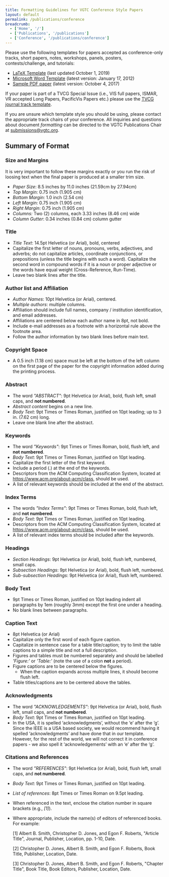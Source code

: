 ```yaml
---
title: Formatting Guidelines for VGTC Conference Style Papers
layout: default
permalink: /publications/conference
breadcrumb:
  - ['Home', '/']
  - ['Publications', '/publications']
  - ['Conference', '/publications/conference']
---
```


Please use the following templates for papers accepted as conference-only tracks, short papers, notes, workshops, panels, posters, contests/challenge, and tutorials:

* [LaTeX Template](/attachments/publications/vgtc_conference_latex.zip) (last updated October 1, 2019)
* [Microsoft Word Template](/attachments/publications/vgtc_conference_word.zip) (latest version: January 17, 2012)
* [Sample PDF paper](/attachments/publications/vgtc_conference_template.pdf) (latest version: October 4, 2017)

If your paper is part of a TVCG Special Issue (i.e., VIS full papers, ISMAR, VR accepted Long Papers, PacificVis Papers etc.) please use the [TVCG journal track template](/publications/journal).

If you are unsure which template style you should be using, please contact the appropriate track chairs of your conference. All inquiries and questions about document _formatting_ can be directed to the VGTC Publications Chair at [submissions@vgtc.org](mailto:submissions@vgtc.org).

## Summary of Format

### Size and Margins

It is very important to follow these margins exactly or you run the risk of loosing text when the final paper is produced at a smaller trim size.

* _Paper Size_: 8.5 inches by 11.0 inches (21.59cm by 27.94cm)
* _Top Margin_: 0.75 inch (1.905 cm)
* _Bottom Margin_: 1.0 inch (2.54 cm)
* _Left Margin_: 0.75 inch (1.905 cm)
* _Right Margin_: 0.75 inch (1.905 cm)
* _Columns:_ Two (2) columns, each 3.33 inches (8.46 cm) wide
* _Column Gutter_: 0.34 inches (0.84 cm) column gutter

### Title

* _Title Text_: 14.5pt Helvetica (or Arial), bold, centered
* Capitalize the first letter of nouns, pronouns, verbs, adjectives, and adverbs; do not capitalize articles, coordinate conjunctions, or prepositions (unless the title begins with such a word). Capitalize the second word in compound words if it is a noun or proper adjective or the words have equal weight (Cross-Reference, Run-Time).
* Leave two blank lines after the title.

### Author list and Affiliation

* _Author Names_: 10pt Helvetica (or Arial), centered.
* _Multiple authors_: multiple columns.
* Affiliation should include full names, company / institution identification, and email addresses.
* Affiliations are centered below each author name in 8pt, not bold.
* Include e-mail addresses as a footnote with a horizontal rule above the footnote area.
* Follow the author information by two blank lines before main text.

### Copyright Space

* A 0.5 inch (1.18 cm) space must be left at the bottom of the left column on the first page of the paper for the copyright information added during the printing process.

### Abstract

* The word _"ABSTRACT"_: 9pt Helvetica (or Arial), bold, flush left, small caps, and **not numbered**. 
* _Abstract content_ begins on a new line.
* _Body Text_: 9pt Times or Times Roman, justified on 10pt leading; up to 3 in. (7.62 cm) long. 
* Leave one blank line after the abstract.

### Keywords

* The word _"Keywords"_: 9pt Times or Times Roman, bold, flush left, and **not numbered**.
* _Body Text_: 9pt Times or Times Roman, justified on 10pt leading.
* Capitalize the first letter of the first keyword.
* Include a period (.) at the end of the keywords.
* Descriptors from the ACM Computing Classification System, located at https://www.acm.org/about-acm/class, should be used.
* A list of relevant keywords should be included at the end of the abstract.

### Index Terms

* The words _"Index Terms"_: 9pt Times or Times Roman, bold, flush left, and **not numbered**.
* _Body Text_: 9pt Times or Times Roman, justified on 10pt leading.
* Descriptors from the ACM Computing Classification System, located at https://www.acm.org/about-acm/class, should be used.
* A list of relevant index terms should be included after the keywords.

### Headings

* _Section Headings_: 9pt Helvetica (or Arial), bold, flush left, numbered, small caps.
* _Subsection Headings_: 9pt Helvetica (or Arial), bold, flush left, numbered.
* _Sub-subsection Headings_: 9pt Helvetica (or Arial), flush left, numbered.

### Body Text

* 9pt Times or Times Roman, justified on 10pt leading
indent all paragraphs by 1em (roughly 3mm) except the first one under a heading.
* No blank lines between paragraphs.

### Caption Text

* 8pt Helvetica (or Arial)
* Capitalize only the first word of each figure caption.
* Capitalize in sentence case for a table title/caption; try to limit the table captions to a simple title and not a full description.
* Figures and tables must be numbered separately and should be labelled _'Figure:'_ or _'Table:'_ (note the use of a colon **not** a period).
* Figure captions are to be centered below the figures. 
  * When the caption expands across multiple lines, it should become flush left.
* Table titles/captions are to be centered above the tables.

### Acknowledgments

* The word _"ACKNOWLEDGEMENTS"_: 9pt Helvetica (or Arial), bold, flush left, small caps, and **not numbered**.
* _Body Text_: 9pt Times or Times Roman, justified on 10pt leading.
* In the USA, it is spelled ‘acknowledgments’, without the ‘e’ after the ‘g’. Since the IEEE is a USA based society, we would recommend having it spelled ‘acknowledgments’ and have done that in our template. However, for the rest of the world, we will not correct it in conference papers - we also spell it ‘acknowledgements’ with an ‘e’ after the ‘g’.

### Citations and References

* The word _"REFERENCES"_: 9pt Helvetica (or Arial), bold, flush left, small caps, and **not numbered**.
* _Body Text_: 9pt Times or Times Roman, justified on 10pt leading.
* _List of references_: 8pt Times or Times Roman on 9.5pt leading.
* When referenced in the text, enclose the citation number in square brackets (e.g., _[1]_).
* Where appropriate, include the name(s) of editors of referenced books. For example:

  [1] Albert B. Smith, Christopher D. Jones, and Egon F. Roberts, "Article Title", Journal, Publisher, Location, pp. 1-10, Date. 

  [2] Christopher D. Jones, Albert B. Smith, and Egon F. Roberts, Book Title, Publisher, Location, Date. 
  
  [3] Christopher D. Jones, Albert B. Smith, and Egon F. Roberts, "Chapter Title", Book Title, Book Editors, Publisher, Location, Date.
